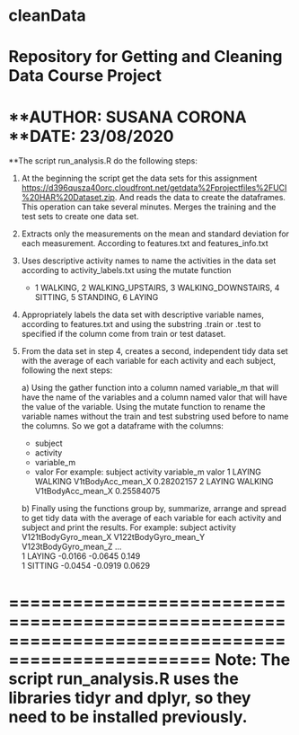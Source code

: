 # cleanData
Repository for  Getting and Cleaning Data Course Project
=================================================================================================
**AUTHOR: SUSANA CORONA
**DATE: 23/08/2020 
=================================================================================================
**The script run_analysis.R do the following steps:

1.	At the beginning the script get the data sets for this assignment 
    https://d396qusza40orc.cloudfront.net/getdata%2Fprojectfiles%2FUCI%20HAR%20Dataset.zip. 
    And reads the data to create the dataframes. This operation can take several minutes.
    Merges the training and the test sets to create one data set.
2.	Extracts only the measurements on the mean and standard deviation for each measurement. According to features.txt and features_info.txt
3.	Uses descriptive activity names to name the activities in the data set according to activity_labels.txt using the mutate function
	- 1 WALKING, 2 WALKING_UPSTAIRS, 3 WALKING_DOWNSTAIRS, 4 SITTING, 5 STANDING, 6 LAYING
4.	Appropriately labels the data set with descriptive variable names, according to features.txt and 
    using the substring .train or .test to specified if the column come from train or test dataset. 
5.	From the data set in step 4, creates a second, independent tidy data set 
    with the average of each variable for each activity and each subject, following the next steps:
	
	a) Using the gather function into a column named variable_m that will have the name of the variables and 
	a column named valor that will have the value of the variable.
	Using the mutate function to rename the variable names without the train and test substring used before to name the columns.
	So we got a dataframe with the columns: 
	- subject
	- activity
	- variable_m
	- valor
	For example:
	    subject           activity        variable_m                valor
				1         LAYING         WALKING V1tBodyAcc_mean_X  0.28202157
				2         LAYING         WALKING V1tBodyAcc_mean_X  0.25584075
	
	b) Finally using the functions group by, summarize, arrange and spread to get tidy data 
	   with the average of each variable for each activity and subject and print the results. 
		For example:
		subject activity V121tBodyGyro_mean_X V122tBodyGyro_mean_Y V123tBodyGyro_mean_Z ...
		<int>   <chr>               <dbl>            <dbl>            <dbl>            
			1 LAYING            -0.0166          -0.0645           0.149            
			1 SITTING           -0.0454          -0.0919           0.0629

=================================================================================================
Note: The script run_analysis.R uses the libraries tidyr and dplyr, so they need to be installed previously.
=================================================================================================
